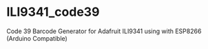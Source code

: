 # ILI9341_code39
Code 39 Barcode Generator for Adafruit ILI9341 using with ESP8266 (Arduino Compatible)
